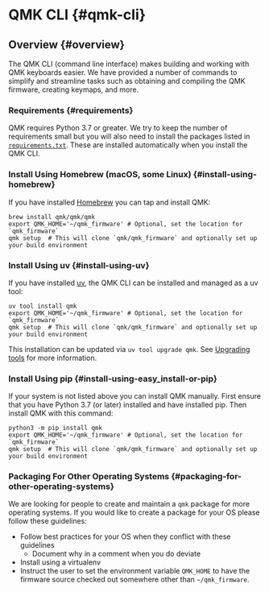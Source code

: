 # QMK CLI {#qmk-cli}

## Overview {#overview}

The QMK CLI (command line interface) makes building and working with QMK keyboards easier. We have provided a number of commands to simplify and streamline tasks such as obtaining and compiling the QMK firmware, creating keymaps, and more.

### Requirements {#requirements}

QMK requires Python 3.7 or greater. We try to keep the number of requirements small but you will also need to install the packages listed in [`requirements.txt`](https://github.com/qmk/qmk_firmware/blob/master/requirements.txt). These are installed automatically when you install the QMK CLI.

### Install Using Homebrew (macOS, some Linux) {#install-using-homebrew}

If you have installed [Homebrew](https://brew.sh) you can tap and install QMK:

```
brew install qmk/qmk/qmk
export QMK_HOME='~/qmk_firmware' # Optional, set the location for `qmk_firmware`
qmk setup  # This will clone `qmk/qmk_firmware` and optionally set up your build environment
```

### Install Using uv {#install-using-uv}

If you have installed [uv](https://docs.astral.sh/uv/), the QMK CLI can be installed and managed as a uv tool:

```
uv tool install qmk
export QMK_HOME='~/qmk_firmware' # Optional, set the location for `qmk_firmware`
qmk setup  # This will clone `qmk/qmk_firmware` and optionally set up your build environment
```

This installation can be updated via `uv tool upgrade qmk`. See [Upgrading tools](https://docs.astral.sh/uv/guides/tools/#upgrading-tools) for more information.

### Install Using pip {#install-using-easy_install-or-pip}

If your system is not listed above you can install QMK manually. First ensure that you have Python 3.7 (or later) installed and have installed pip. Then install QMK with this command:

```
python3 -m pip install qmk
export QMK_HOME='~/qmk_firmware' # Optional, set the location for `qmk_firmware`
qmk setup  # This will clone `qmk/qmk_firmware` and optionally set up your build environment
```

### Packaging For Other Operating Systems {#packaging-for-other-operating-systems}

We are looking for people to create and maintain a `qmk` package for more operating systems. If you would like to create a package for your OS please follow these guidelines:

* Follow best practices for your OS when they conflict with these guidelines
    * Document why in a comment when you do deviate
* Install using a virtualenv
* Instruct the user to set the environment variable `QMK_HOME` to have the firmware source checked out somewhere other than `~/qmk_firmware`.

